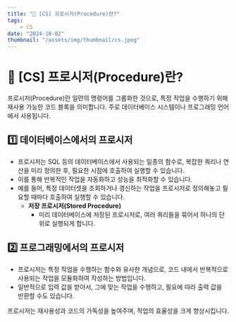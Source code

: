 ```yaml
---
title: "💾 [CS] 프로시저(Procedure)란?"
tags:
    - CS
date: "2024-10-02"
thumbnail: "/assets/img/thumbnail/cs.jpeg"
---
```


# 💾 [CS] 프로시저(Procedure)란?
프로시저(Procedure)란 일련의 명령어를 그룹화한 것으로, 특정 작업을 수행하기 위해 재사용 가능한 코드 블록을 의미합니다.
주로 데이터베이스 시스템이나 프로그래밍 언어에서 사용됩니다.

## 1️⃣ 데이터베이스에서의 프로시저
- 프로시저는 SQL 등의 데이터베이스에서 사용되는 일종의 함수로, 복잡한 쿼리나 연산을 미리 정의한 후, 필요한 시점에 호출하여 실행할 수 있습니다.
- 이를 통해 반복적인 작업을 자동화하고 성능을 최적화할 수 있습니다.
- 예를 들어, 특정 데이터셋을 조회하거나 갱신하는 작업을 프로시저로 정의해놓고 필요할 때마다 호출하여 실행할 수 있습니다.
    - **저장 프로시저(Stored Procedure)**
        - 미리 데이터베이스에 저장된 프로시저로, 여러 쿼리들을 묶어서 하나의 단위로 실행되게 합니다.

## 2️⃣ 프로그래밍에서의 프로시저
- 프로시저는 특정 작업을 수행하는 함수와 유사한 개념으로, 코드 내에서 반복적으로 사용되는 작업을 모듈화하여 작성하는 방법입니다.
- 일반적으로 입력 값을 받아서, 그에 맞는 작업을 수행하고, 필요에 따라 출력 값을 반환할 수도 있습니다.

프로시저는 재사용성과 코드의 가독성을 높여주며, 작업의 효율성을 크게 향상시킵니다.

